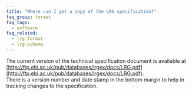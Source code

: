 ```yaml
---
title: "Where can I get a copy of the LRG specification?"
faq_group: format
faq_tags:
  - software
faq_related:
  - lrg-format
  - lrg-schema
---
```


The current version of the technical specification document is available at [http://ftp.ebi.ac.uk/pub/databases/lrgex/docs/LRG.pdf](http://ftp.ebi.ac.uk/pub/databases/lrgex/docs/LRG.pdf).  
There is a version number and date stamp in the bottom margin to help in tracking changes to the specification.
